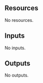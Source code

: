 <!-- BEGIN_TF_DOCS -->
## Resources

No resources.

## Inputs

No inputs.

## Outputs

No outputs.
<!-- END_TF_DOCS -->